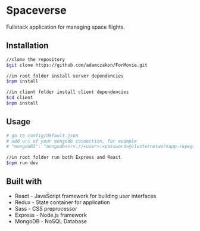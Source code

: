 # Spaceverse

Fullstack application for managing space flights.

## Installation
```sh
//clone the repository
$git clone https://github.com/adamczakon/ForMovie.git

//in root folder install server dependencies
$npm install

//in client folder install client dependencies
$cd client
$npm install
```

## Usage
```sh
# go to config/default.json
# add uri of your mongodb connection, for example
# "mongoURI": "mongodb+srv://<user>:<password>@clusternetworkapp-rkpeg.mongodb.net/test?retryWrites=true&w=majority"

//in root folder run both Express and React
$npm run dev
```

## Built with

* React - JavaScript framework for building user interfaces
* Redux - State container for application
* Sass - CSS preprocessor
* Express - Node.js framework
* MongoDB - NoSQL Database
